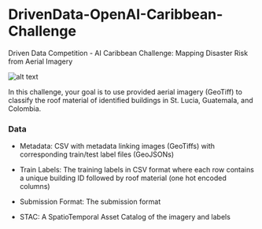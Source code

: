 # DrivenData-OpenAI-Caribbean-Challenge

Driven Data Competition - AI Caribbean Challenge: Mapping Disaster Risk from Aerial Imagery


![alt text](https://github.com/i-mein/DrivenData-OpenAI-Caribbean-Challenge-Competition-/edit/master//images/drivendata.png)


In this challenge, your goal is to use provided aerial imagery (GeoTiff) to classify the roof material of identified buildings in St. Lucia, Guatemala, and Colombia. 


### Data 

- Metadata: CSV with metadata linking images (GeoTiffs) with corresponding train/test label files (GeoJSONs)


- Train Labels: The training labels in CSV format where each row contains a unique building ID followed by roof material (one hot encoded columns)


- Submission Format: The submission format


- STAC: A SpatioTemporal Asset Catalog of the imagery and labels
